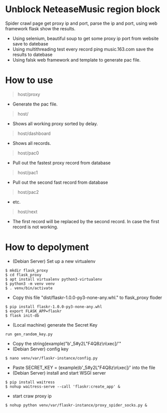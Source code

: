 # Unblock NeteaseMusic region block
Spider crawl page get proxy ip and port, parse the ip and port, using web framework flask show the results.
- Using selenium, beautiful soup to get some proxy ip port from website save to datebase
- Using multithreading test every record ping music.163.com save the results to datebase
- Using falsk web framework and template to generate pac file.
# How to use
> host/proxy
- Generate the pac file.
> host/
- Shows all working proxy sorted by delay.
> host/dashboard
- Shows all records.
> host/pac0
- Pull out the fastest proxy record from database
> host/pac1
- Pull out the second fast record from database
> host/pac2
- etc.
> host/next
- The first record will be replaced by the second record. In case the first record is not working.


# How to depolyment

- (Debian Server) Set up a new virtualenv
```
$ mkdir flask_proxy
$ cd flask_proxy
$ apt install virtualenv python3-virtualenv
$ python3 -m venv venv
$ . venv/bin/activate
```
- Copy this file "dist/flaskr-1.0.0-py3-none-any.whl." to flask_proxy floder
```
$ pip install flaskr-1.0.0-py3-none-any.whl
$ export FLASK_APP=flaskr
$ flask init-db
```
- (Local machine) generate the Secret Key 
```
run gen_random_key.py
```
- Copy the string(example)"b'_5#y2L"F4Q8z\n\xec]/'"
- (Debian Server) config key
```
$ nano venv/var/flaskr-instance/config.py
```
- Paste SECRET_KEY = (example)b'_5#y2L"F4Q8z\n\xec]/' into the file
- (Debian Server) install and start WSGI server
```
$ pip install waitress
$ nohup waitress-serve --call 'flaskr:create_app' &
```
- start craw proxy ip
```
$ nohup python venv/var/flaskr-instance/proxy_spider_socks.py &
```
